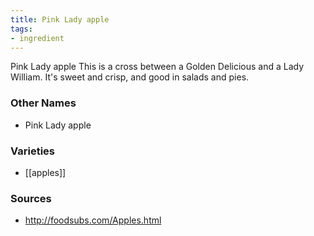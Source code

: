 ```yaml
---
title: Pink Lady apple
tags:
- ingredient
---
```

Pink Lady apple This is a cross between a Golden Delicious and a Lady William. It's sweet and crisp, and good in salads and pies.

### Other Names

* Pink Lady apple

### Varieties

* [[apples]]

### Sources
* http://foodsubs.com/Apples.html
